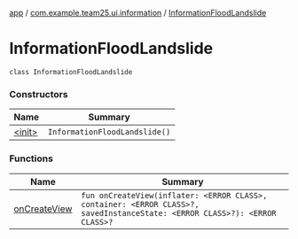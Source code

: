 [app](../../index.md) / [com.example.team25.ui.information](../index.md) / [InformationFloodLandslide](./index.md)

# InformationFloodLandslide

`class InformationFloodLandslide`

### Constructors

| Name | Summary |
|---|---|
| [&lt;init&gt;](-init-.md) | `InformationFloodLandslide()` |

### Functions

| Name | Summary |
|---|---|
| [onCreateView](on-create-view.md) | `fun onCreateView(inflater: <ERROR CLASS>, container: <ERROR CLASS>?, savedInstanceState: <ERROR CLASS>?): <ERROR CLASS>?` |
